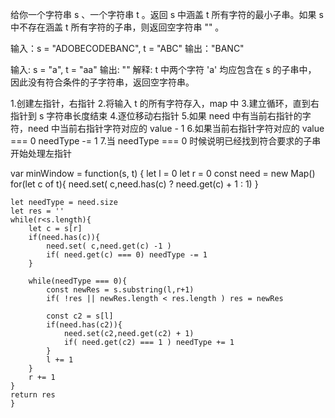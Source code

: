 给你一个字符串 s 、一个字符串 t 。返回 s 中涵盖 t 所有字符的最小子串。如果 s 中不存在涵盖 t 所有字符的子串，则返回空字符串 "" 。

输入：s = "ADOBECODEBANC", t = "ABC"
输出："BANC"

输入: s = "a", t = "aa"
输出: ""
解释: t 中两个字符 'a' 均应包含在 s 的子串中，
因此没有符合条件的子字符串，返回空字符串。

1.创建左指针，右指针 2.将输入 t 的所有字符存入，map 中 3.建立循环，直到右指针到 s 字符串长度结束 4.逐位移动右指针 5.如果 need 中有当前右指针的字符，need 中当前右指针字符对应的 value - 1 6.如果当前右指针字符对应的 value === 0 needType -= 1 7.当 needType === 0 时候说明已经找到符合要求的子串开始处理左指针

var minWindow = function(s, t) {
let l = 0
let r = 0
const need = new Map()
for(let c of t){
need.set( c,need.has(c) ? need.get(c) + 1 : 1)
}

    let needType = need.size
    let res = ''
    while(r<s.length){
        let c = s[r]
        if(need.has(c)){
            need.set( c,need.get(c) -1 )
            if( need.get(c) === 0) needType -= 1
        }

        while(needType === 0){
            const newRes = s.substring(l,r+1)
            if( !res || newRes.length < res.length ) res = newRes

            const c2 = s[l]
            if(need.has(c2)){
                need.set(c2,need.get(c2) + 1)
                if( need.get(c2) === 1 ) needType += 1
            }
            l += 1
        }
        r += 1
    }
    return res
    }
